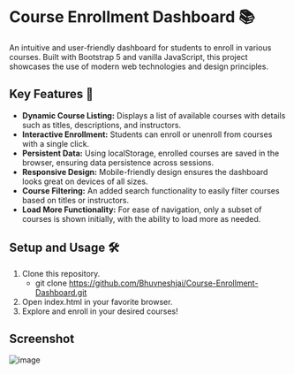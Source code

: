 # Course Enrollment Dashboard 📚
An intuitive and user-friendly dashboard for students to enroll in various courses. Built with Bootstrap 5 and vanilla JavaScript, this project showcases the use of modern web technologies and design principles.

## Key Features 🌟
* **Dynamic Course Listing:** Displays a list of available courses with details such as titles, descriptions, and instructors.
* **Interactive Enrollment:** Students can enroll or unenroll from courses with a single click.
* **Persistent Data:** Using localStorage, enrolled courses are saved in the browser, ensuring data persistence across sessions.
* **Responsive Design:** Mobile-friendly design ensures the dashboard looks great on devices of all sizes.
* **Course Filtering:** An added search functionality to easily filter courses based on titles or instructors.
* **Load More Functionality:** For ease of navigation, only a subset of courses is shown initially, with the ability to load more as needed.

## Setup and Usage 🛠️
1. Clone this repository.
    *  git clone https://github.com/Bhuvneshjai/Course-Enrollment-Dashboard.git
2. Open index.html in your favorite browser.
3. Explore and enroll in your desired courses!

## Screenshot
![image](https://github.com/Bhuvneshjai/Course-Enrollment-Dashboard/assets/82877515/591556f6-efe7-41f6-b2f7-b269676861d1)
